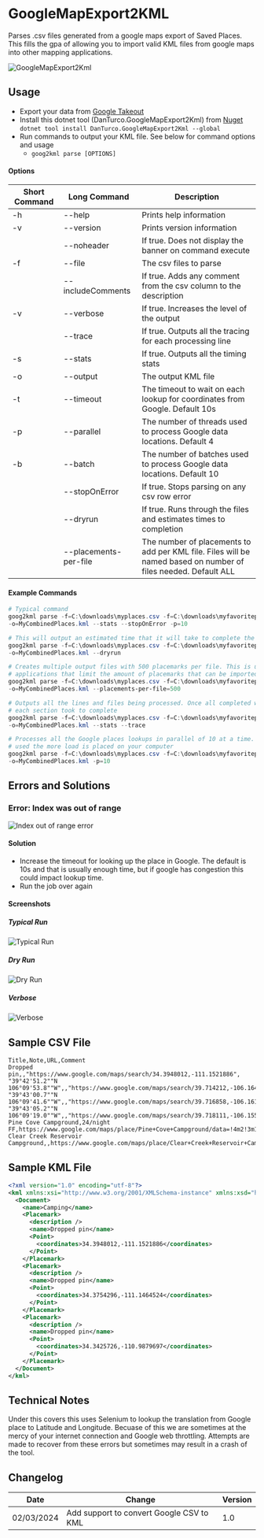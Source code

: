 # GoogleMapExport2KML

Parses .csv files generated from a google maps export of Saved Places. This fills the gpa of allowing you to import valid KML files from google maps into other mapping applications.


![GoogleMapExport2Kml](./GifInstructions/typical.gif)

## Usage

- Export your data from [Google Takeout](https://takeout.google.com)
- Install this dotnet tool (DanTurco.GoogleMapExport2Kml) from [Nuget](https://www.nuget.org/) ```dotnet tool install DanTurco.GoogleMapExport2Kml --global```
- Run commands to output your KML file. See below for command options and usage
    - ```goog2kml parse [OPTIONS]```


#### Options

| Short Command | Long Command          | Description                                                                                                    |
| ------------- | --------------------- | -------------------------------------------------------------------------------------------------------------- |
| -h            | --help                | Prints help information                                                                                        |
| -v            | --version             | Prints version information                                                                                     |
|               | --noheader            | If true. Does not display the banner on command execute                                                        |
| -f            | --file                | The csv files to parse                                                                                         |
|               | --includeComments     | If true. Adds any comment from the csv column to the description                                               |
| -v            | --verbose             | If true. Increases the level of the output                                                                     |
|               | --trace               | If true. Outputs all the tracing for each processing line                                                      |
| -s            | --stats               | If true. Outputs all the timing stats                                                                          |
| -o            | --output              | The output KML file                                                                                            |
| -t            | --timeout             | The timeout to wait on each lookup for coordinates from Google. Default 10s                                    |
| -p            | --parallel            | The number of threads used to process Google data locations. Default 4                                         |
| -b            | --batch               | The number of batches used to process Google data locations. Default 10                                         |
|               | --stopOnError         | If true. Stops parsing on any csv row error                                                                    |
|               | --dryrun              | If true. Runs through the files and estimates times to completion                                              |
|               | --placements-per-file | The number of placements to add per KML file. Files will be named based on number of files needed. Default ALL |

#### Example Commands

```powershell
# Typical command
goog2kml parse -f=C:\downloads\myplaces.csv -f=C:\downloads\myfavoriteplaces.csv
-o=MyCombinedPlaces.kml --stats --stopOnError -p=10
```

```powershell
# This will output an estimated time that it will take to complete the conversion
goog2kml parse -f=C:\downloads\myplaces.csv -f=C:\downloads\myfavoriteplaces.csv
-o=MyCombinedPlaces.kml --dryrun
```

```powershell
# Creates multiple output files with 500 placemarks per file. This is useful for mapping
# applications that limit the amount of placemarks that can be imported at 1 time
goog2kml parse -f=C:\downloads\myplaces.csv -f=C:\downloads\myfavoriteplaces.csv
-o=MyCombinedPlaces.kml --placements-per-file=500
```

```powershell
# Outputs all the lines and files being processed. Once all completed will output how much time
# each section took to complete
goog2kml parse -f=C:\downloads\myplaces.csv -f=C:\downloads\myfavoriteplaces.csv
-o=MyCombinedPlaces.kml --stats --trace
```

```powershell
# Processes all the Google places lookups in parallel of 10 at a time. Note the more parallelism
# used the more load is placed on your computer
goog2kml parse -f=C:\downloads\myplaces.csv -f=C:\downloads\myfavoriteplaces.csv
-o=MyCombinedPlaces.kml -p=10
```


## Errors and Solutions

### Error: Index was out of range

![Index out of range error](./GifInstructions/IndexError.png)

#### Solution

- Increase the timeout for looking up the place in Google. The default is 10s and that is usually enough time, but if google has congestion this could impact lookup time.
- Run the job over again

#### Screenshots

##### Typical Run

![Typical Run](./GifInstructions/typical.gif)

##### Dry Run

![Dry Run](./GifInstructions/dryrun.png)

##### Verbose

![Verbose](./GifInstructions/verbose.gif)

## Sample CSV File

```text
Title,Note,URL,Comment
Dropped pin,,"https://www.google.com/maps/search/34.3948012,-111.1521886",
"39°42'51.2""N 106°09'53.8""W",,"https://www.google.com/maps/search/39.714212,-106.164947",
"39°43'00.7""N 106°09'41.6""W",,"https://www.google.com/maps/search/39.716858,-106.16156",
"39°43'05.2""N 106°09'19.0""W",,"https://www.google.com/maps/search/39.718111,-106.155271",
Pine Cove Campground,24/night FF,https://www.google.com/maps/place/Pine+Cove+Campground/data=!4m2!3m1!1s0x876a5eaa342bd02d:0xcabf37436295da63,
Clear Creek Reservoir Campground,,https://www.google.com/maps/place/Clear+Creek+Reservoir+Campground/data=!4m2!3m1!1s0x876aba47279efd93:0x38cdc8f3e4649fad,
```

## Sample KML File

```xml
<?xml version="1.0" encoding="utf-8"?>
<kml xmlns:xsi="http://www.w3.org/2001/XMLSchema-instance" xmlns:xsd="http://www.w3.org/2001/XMLSchema" xmlns="http://www.opengis.net/kml/2.50">
  <Document>
    <name>Camping</name>
    <Placemark>
      <description />
      <name>Dropped pin</name>
      <Point>
        <coordinates>34.3948012,-111.1521886</coordinates>
      </Point>
    </Placemark>
    <Placemark>
      <description />
      <name>Dropped pin</name>
      <Point>
        <coordinates>34.3754296,-111.1464524</coordinates>
      </Point>
    </Placemark>
    <Placemark>
      <description />
      <name>Dropped pin</name>
      <Point>
        <coordinates>34.3425726,-110.9879697</coordinates>
      </Point>
    </Placemark>
  </Document>
</kml>
```

## Technical Notes

Under this covers this uses Selenium to lookup the translation from Google place to Latitude and Longitude.
Becuase of this we are sometimes at the mercy of your internet connection and Google web throttling. 
Attempts are made to recover from these errors but sometimes may result in a crash of the tool.

## Changelog

| Date       | Change                                   | Version |
| ---------- | ---------------------------------------- | ------- |
| 02/03/2024 | Add support to convert Google CSV to KML | 1.0     |

